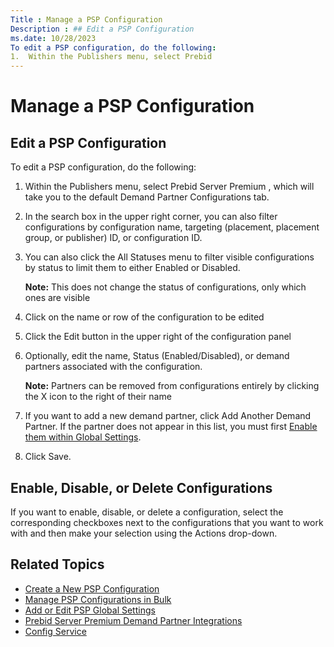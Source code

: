 ```yaml
---
Title : Manage a PSP Configuration
Description : ## Edit a PSP Configuration
ms.date: 10/28/2023
To edit a PSP configuration, do the following:
1.  Within the Publishers menu, select Prebid
---
```



# Manage a PSP Configuration





## Edit a PSP Configuration



To edit a PSP configuration, do the following:

1.  Within the Publishers menu, select Prebid
    Server Premium , which will take you to the default
    Demand Partner Configurations tab.
2.  In the search box in the upper
    right corner, you can also filter configurations by configuration
    name, targeting (placement, placement group, or publisher) ID, or
    configuration ID.
3.  You can also click the All
    Statuses menu to filter visible configurations by status to
    limit them to either Enabled or Disabled.
    

    <b>Note:</b> This does not change the
    status of configurations, only which ones are visible

    
4.  Click on the name or row of the configuration to be edited
5.  Click the Edit button in the upper
    right of the configuration panel
6.  Optionally, edit the name, Status (Enabled/Disabled), or demand
    partners associated with the configuration.
    

    <b>Note:</b> Partners can be removed from
    configurations entirely by clicking the X icon to the right of their
    name

    
7.  If you want to add a new demand partner, click
    Add Another Demand Partner. If the
    partner does not appear in this list, you must first <a
    href="monetize_monetize-standard/add-or-edit-a-demand-partner.md"
    class="xref" target="_blank">Enable them within Global Settings</a>.
8.  Click Save.







## Enable, Disable, or Delete Configurations

If you want to enable, disable, or delete a configuration, select the
corresponding checkboxes next to the configurations that you want to
work with and then make your selection using the
Actions drop-down.





## Related Topics

- <a href="create-a-psp-configuration.md" class="xref">Create a New PSP
  Configuration</a>
- <a href="manage-psp-configurations-in-bulk.md" class="xref">Manage PSP
  Configurations in Bulk</a>
- <a href="add-or-edit-psp-global-settings.md" class="xref"
  title="Once inventory has been Integrated with Prebid Server Premium (PSP), Global Settings should be reviewed and updated via the UI or the Cross-Partner Settings API Service. Global Settings apply to all auctions across all demand partners and can be edited at any time.">Add
  or Edit PSP Global Settings</a>
- <a href="prebid-server-premium-demand-partner-integrations.md"
  class="xref">Prebid Server Premium Demand Partner Integrations</a>
- <a
  href="xandr-api/config-service.md"
  class="xref" target="_blank">Config Service</a>






